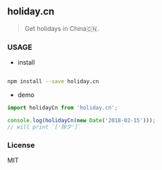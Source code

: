 

## holiday.cn

> Get holidays in China:cn:.

### USAGE

- install

```bash

npm install --save holiday.cn
```

- demo

```js
import holidayCn from 'holiday.cn';

console.log(holidayCn(new Date('2018-02-15')));
// will print `['除夕']`

```

### License

MIT

